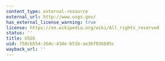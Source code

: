 ```yaml
---
content_type: external-resource
external_url: http://www.usgs.gov/
has_external_license_warning: true
license: https://en.wikipedia.org/wiki/All_rights_reserved
status: ''
title: USGS
uid: 758cb554-264c-43de-b51b-ae36f036b95c
wayback_url: ''
---
```

